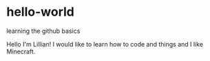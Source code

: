 # hello-world
learning the github basics

Hello I'm Lillian!
I would like to learn how to code and things and I like Minecraft.
